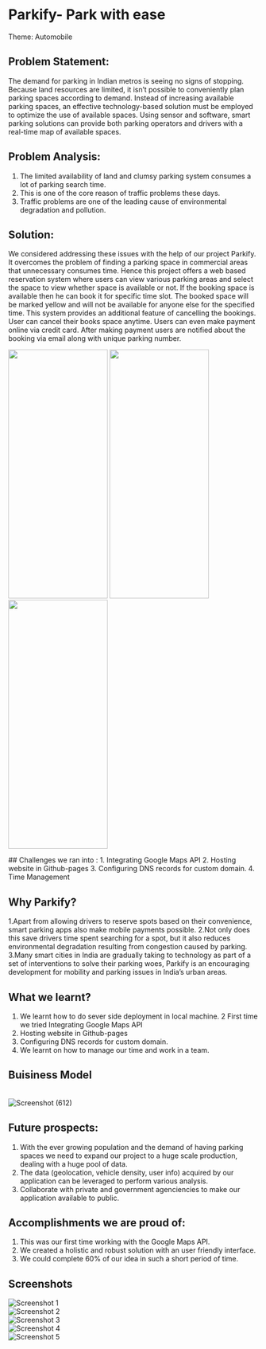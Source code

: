 
# Parkify- Park with ease

Theme: Automobile

## Problem Statement:
The demand for parking in Indian metros is seeing no signs of stopping. Because land resources are limited, it isn’t possible to conveniently plan parking spaces according to demand. Instead of increasing available parking spaces, an effective technology-based solution must be employed to optimize the use of available spaces. Using sensor and software, smart parking solutions can provide both parking operators and drivers with a real-time map of available spaces.

## Problem Analysis:
1. The limited availability of land and clumsy parking system consumes a lot of parking search time.
2. This is one of the core reason of traffic problems these days. 
3. Traffic problems are one of the leading cause of environmental degradation and pollution.

## Solution: 
We considered addressing these issues with the help of our project Parkify.
It overcomes the problem of finding a parking space in commercial areas that unnecessary consumes time. Hence this project offers a web based reservation system where users can view various parking areas and select the space to view whether space is available or not. If the booking space is available then he can book it for specific time slot. The booked space will be marked yellow and will not be available for anyone else for the specified time. This system provides an additional feature of cancelling the bookings. User can cancel their books space anytime. Users can even make payment online via credit card. After making payment users are notified about the booking via email along with unique parking number.

<p float="left">
<img src="https://github.com/prachi237/hack-ccelerate/blob/master/Screenshot%20(701).png" width="200" height="500">
<img src="https://github.com/prachi237/hack-ccelerate/blob/master/Screenshot%20(702).png" width="200" height="500">
<img src="https://github.com/prachi237/hack-ccelerate/blob/master/Screenshot%20(703).png" width="200" height="500">
</p>
## Challenges we ran into :
1. Integrating Google Maps API
2. Hosting website in Github-pages
3. Configuring DNS records for custom domain.
4. Time Management


## Why Parkify?
1.Apart from allowing drivers to reserve spots based on their convenience, smart parking apps also make mobile payments possible. 
2.Not only does this save drivers time spent searching for a spot, but it also reduces environmental degradation resulting from congestion caused by parking. 
3.Many smart cities in India are gradually taking to technology as part of a set of interventions to solve their parking woes, Parkify is an encouraging development for mobility and parking issues in India’s urban areas.

## What we learnt?
1. We learnt how to do sever side deployment in local machine. 
2  First time we tried Integrating Google Maps API
3. Hosting website in Github-pages 
4. Configuring DNS records for custom domain.
5. We learnt on how to manage our time and work in a team.

## Buisiness Model
<br>![Screenshot (612)](https://github.com/prachi237/hack-ccelerate/blob/master/Frame%204.png)  
## Future prospects:
1. With the ever growing population and the demand of having parking spaces we need to expand our project to a huge scale production, dealing with a huge pool of data.
2. The data (geolocation, vehicle density, user info) acquired by our application can be leveraged to perform various analysis.
3. Collaborate with private and government agenciencies to make our application available to public.


## Accomplishments we are proud of:
1. This was our first time working with the Google Maps API.
2. We created a holistic and robust solution with an user friendly interface.
3. We could complete 60% of our idea in such a short period of time.

## Screenshots


![Screenshot 1](https://github.com/prachi237/hack-ccelerate/blob/master/1.jpeg)<br>
![Screenshot 2](https://github.com/prachi237/hack-ccelerate/blob/master/2.jpeg)<br>
![Screenshot 3](https://github.com/prachi237/hack-ccelerate/blob/master/3.jpeg)<br>
![Screenshot 4](https://github.com/prachi237/hack-ccelerate/blob/master/4.jpeg)<br>
![Screenshot 5](https://github.com/prachi237/hack-ccelerate/blob/master/5.jpeg)<br>
